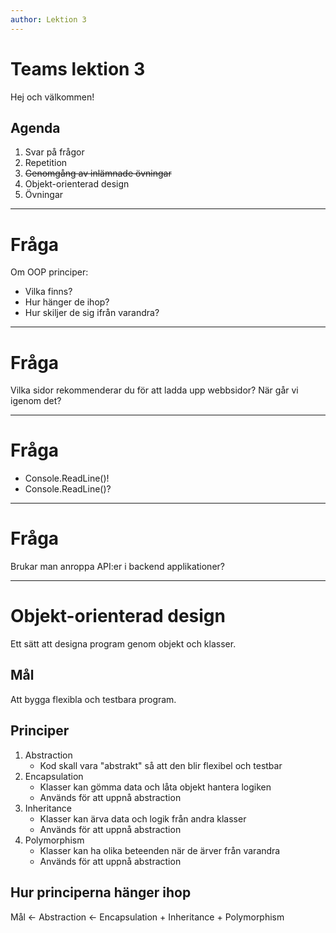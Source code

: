 ```yaml
---
author: Lektion 3
---
```


# Teams lektion 3

Hej och välkommen!

## Agenda

1. Svar på frågor
2. Repetition
3. ~~Genomgång av inlämnade övningar~~
4. Objekt-orienterad design
5. Övningar

---

# Fråga

Om OOP principer:

- Vilka finns?
- Hur hänger de ihop?
- Hur skiljer de sig ifrån varandra?

---

# Fråga

Vilka sidor rekommenderar du för att ladda upp webbsidor? När går vi igenom det?

---

# Fråga

- Console.ReadLine()!
- Console.ReadLine()?

---

# Fråga

Brukar man anroppa API:er i backend applikationer?

---

# Objekt-orienterad design

Ett sätt att designa program genom objekt och klasser.

## Mål

Att bygga flexibla och testbara program.

## Principer

1. Abstraction
   - Kod skall vara "abstrakt" så att den blir flexibel och testbar
2. Encapsulation
   - Klasser kan gömma data och låta objekt hantera logiken
   - Används för att uppnå abstraction
3. Inheritance
   - Klasser kan ärva data och logik från andra klasser
   - Används för att uppnå abstraction
4. Polymorphism
   - Klasser kan ha olika beteenden när de ärver från varandra
   - Används för att uppnå abstraction

## Hur principerna hänger ihop

Mål <- Abstraction <- Encapsulation + Inheritance + Polymorphism
